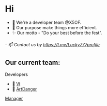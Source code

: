# Hi

- 👋 We're a developer team @X5OF.
- 🌱 Our purpose make things more efficient. 
- ✨ Our motto - "Do your best before the fest".


###### - 📫 Contact us by https://t.me/Lucky777profile

## Our current team:

Developers
- 👀 [Vi](https://github.com/nbowisdar) 
- 👀 [ArtDanger](https://github.com/ArtDanger)

[Manager](https://t.me/Lucky777profile)
